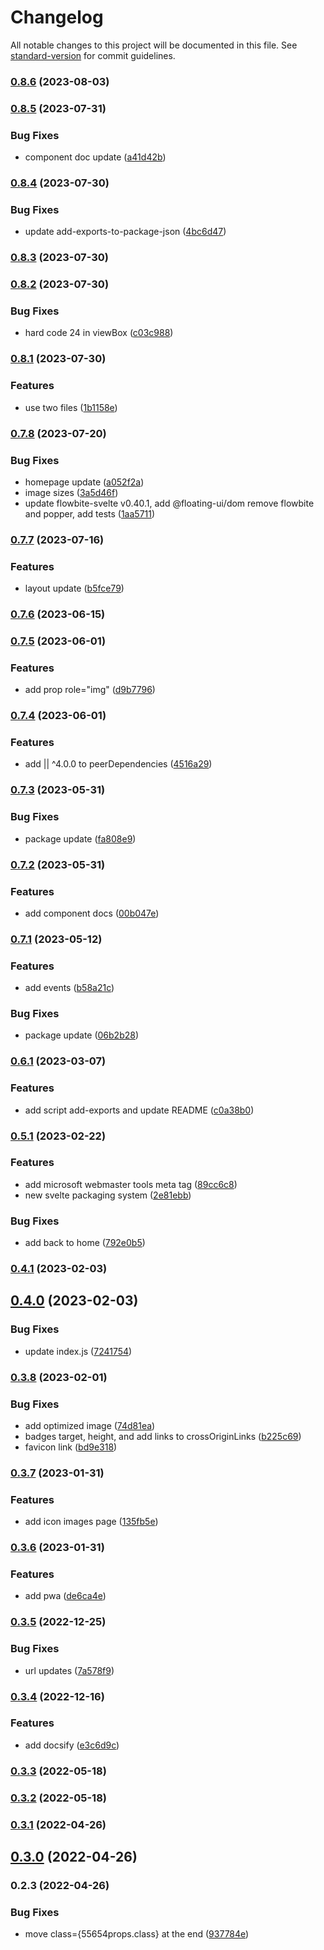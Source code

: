 # Changelog

All notable changes to this project will be documented in this file. See [standard-version](https://github.com/conventional-changelog/standard-version) for commit guidelines.

### [0.8.6](https://github.com/shinokada/svelte-simples/compare/v0.8.5...v0.8.6) (2023-08-03)

### [0.8.5](https://github.com/shinokada/svelte-simples/compare/v0.8.4...v0.8.5) (2023-07-31)

### Bug Fixes

- component doc update ([a41d42b](https://github.com/shinokada/svelte-simples/commit/a41d42b2799684e23a5a29bc482da19326b4057a))

### [0.8.4](https://github.com/shinokada/svelte-simples/compare/v0.8.3...v0.8.4) (2023-07-30)

### Bug Fixes

- update add-exports-to-package-json ([4bc6d47](https://github.com/shinokada/svelte-simples/commit/4bc6d471fa3e47e980e568482727bcd49cb58446))

### [0.8.3](https://github.com/shinokada/svelte-simples/compare/v0.8.2...v0.8.3) (2023-07-30)

### [0.8.2](https://github.com/shinokada/svelte-simples/compare/v0.8.1...v0.8.2) (2023-07-30)

### Bug Fixes

- hard code 24 in viewBox ([c03c988](https://github.com/shinokada/svelte-simples/commit/c03c9889a34ab709ed7c676fcd65e8f26b984563))

### [0.8.1](https://github.com/shinokada/svelte-simples/compare/v0.7.8...v0.8.1) (2023-07-30)

### Features

- use two files ([1b1158e](https://github.com/shinokada/svelte-simples/commit/1b1158e39ae768f4a18d8bad8aa0f750b2b01306))

### [0.7.8](https://github.com/shinokada/svelte-simples/compare/v0.7.7...v0.7.8) (2023-07-20)

### Bug Fixes

- homepage update ([a052f2a](https://github.com/shinokada/svelte-simples/commit/a052f2ad91020bd1fe09fb219824e69b1beaf183))
- image sizes ([3a5d46f](https://github.com/shinokada/svelte-simples/commit/3a5d46fbd956d533af59bf79b335e9ce14acf56f))
- update flowbite-svelte v0.40.1, add @floating-ui/dom remove flowbite and popper, add tests ([1aa5711](https://github.com/shinokada/svelte-simples/commit/1aa571100ffc7fd21201efa6896c8c6e02324b49))

### [0.7.7](https://github.com/shinokada/svelte-simples/compare/v0.7.6...v0.7.7) (2023-07-16)

### Features

- layout update ([b5fce79](https://github.com/shinokada/svelte-simples/commit/b5fce79aebc7e7fd11ce30ee9a8b3e44cc13cf9b))

### [0.7.6](https://github.com/shinokada/svelte-simples/compare/v0.7.5...v0.7.6) (2023-06-15)

### [0.7.5](https://github.com/shinokada/svelte-simples/compare/v0.7.4...v0.7.5) (2023-06-01)

### Features

- add prop role="img" ([d9b7796](https://github.com/shinokada/svelte-simples/commit/d9b7796e533904cf8a34ab8c56b0dd04f4e4d5e7))

### [0.7.4](https://github.com/shinokada/svelte-simples/compare/v0.7.3...v0.7.4) (2023-06-01)

### Features

- add || ^4.0.0 to peerDependencies ([4516a29](https://github.com/shinokada/svelte-simples/commit/4516a29d119cadb6f55c468cc9947a2b36161588))

### [0.7.3](https://github.com/shinokada/svelte-simples/compare/v0.7.2...v0.7.3) (2023-05-31)

### Bug Fixes

- package update ([fa808e9](https://github.com/shinokada/svelte-simples/commit/fa808e9520d01bd716b79588a3c30ae8f32278be))

### [0.7.2](https://github.com/shinokada/svelte-simples/compare/v0.7.1...v0.7.2) (2023-05-31)

### Features

- add component docs ([00b047e](https://github.com/shinokada/svelte-simples/commit/00b047ee7439ec4ba2e538309ae16297ab6ee7cc))

### [0.7.1](https://github.com/shinokada/svelte-simples/compare/v0.6.1...v0.7.1) (2023-05-12)

### Features

- add events ([b58a21c](https://github.com/shinokada/svelte-simples/commit/b58a21c49900f0b2cd7eefa78ac053c64db3f8a3))

### Bug Fixes

- package update ([06b2b28](https://github.com/shinokada/svelte-simples/commit/06b2b2838b9adbbecceae67b9e7e2178ce20e559))

### [0.6.1](https://github.com/shinokada/svelte-simples/compare/v0.5.1...v0.6.1) (2023-03-07)

### Features

- add script add-exports and update README ([c0a38b0](https://github.com/shinokada/svelte-simples/commit/c0a38b09ee081b0017f854397321283825c36a12))

### [0.5.1](https://github.com/shinokada/svelte-simples/compare/v0.4.1...v0.5.1) (2023-02-22)

### Features

- add microsoft webmaster tools meta tag ([89cc6c8](https://github.com/shinokada/svelte-simples/commit/89cc6c8c9cd780d30118a533af4148b6b1eb0ba8))
- new svelte packaging system ([2e81ebb](https://github.com/shinokada/svelte-simples/commit/2e81ebb72e1d6e95767a61c4a788dc94673e3cd1))

### Bug Fixes

- add back to home ([792e0b5](https://github.com/shinokada/svelte-simples/commit/792e0b5c260c37f0b8a17fd376d55d3bdff79717))

### [0.4.1](https://github.com/shinokada/svelte-simples/compare/v0.4.0...v0.4.1) (2023-02-03)

## [0.4.0](https://github.com/shinokada/svelte-simples/compare/v0.3.8...v0.4.0) (2023-02-03)

### Bug Fixes

- update index.js ([7241754](https://github.com/shinokada/svelte-simples/commit/72417541f5fb0695d21dac055358f0f510a451ea))

### [0.3.8](https://github.com/shinokada/svelte-simples/compare/v0.3.7...v0.3.8) (2023-02-01)

### Bug Fixes

- add optimized image ([74d81ea](https://github.com/shinokada/svelte-simples/commit/74d81ea70bd7c2f4ee6a5fb37e0ba28e315e49c2))
- badges target, height, and add links to crossOriginLinks ([b225c69](https://github.com/shinokada/svelte-simples/commit/b225c691b64afc54dc59c1e9ab79e40c51782158))
- favicon link ([bd9e318](https://github.com/shinokada/svelte-simples/commit/bd9e318f9c847315b15ebbcf238afa6a18e140f7))

### [0.3.7](https://github.com/shinokada/svelte-simples/compare/v0.3.6...v0.3.7) (2023-01-31)

### Features

- add icon images page ([135fb5e](https://github.com/shinokada/svelte-simples/commit/135fb5e9c0434d1911f7aad60dabc5bd2ce40a38))

### [0.3.6](https://github.com/shinokada/svelte-simples/compare/v0.3.5...v0.3.6) (2023-01-31)

### Features

- add pwa ([de6ca4e](https://github.com/shinokada/svelte-simples/commit/de6ca4e6fd8dbdb56dd4cf3408778b3ebfa658a9))

### [0.3.5](https://github.com/shinokada/svelte-simples/compare/v0.3.4...v0.3.5) (2022-12-25)

### Bug Fixes

- url updates ([7a578f9](https://github.com/shinokada/svelte-simples/commit/7a578f9defc3664a18dadbd7745d25d98cba8bc0))

### [0.3.4](https://github.com/shinokada/svelte-simples/compare/v0.3.3...v0.3.4) (2022-12-16)

### Features

- add docsify ([e3c6d9c](https://github.com/shinokada/svelte-simples/commit/e3c6d9cab6ec880a5772b9d1fd3626c028d773a1))

### [0.3.3](https://github.com/shinokada/svelte-simples/compare/v0.3.2...v0.3.3) (2022-05-18)

### [0.3.2](https://github.com/shinokada/svelte-simples/compare/v0.3.1...v0.3.2) (2022-05-18)

### [0.3.1](https://github.com/shinokada/svelte-simples/compare/v0.3.0...v0.3.1) (2022-04-26)

## [0.3.0](https://github.com/shinokada/svelte-simples/compare/v0.2.3...v0.3.0) (2022-04-26)

### 0.2.3 (2022-04-26)

### Bug Fixes

- move class={55654props.class} at the end ([937784e](https://github.com/shinokada/svelte-simpleicons/commit/937784e2066271c7e65db2daade42ae0944b09a1))
